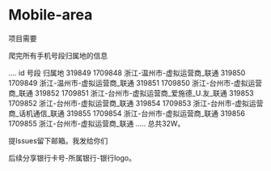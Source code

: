# Mobile-area

项目需要

爬完所有手机号段归属地的信息

....
id       号段    归属地
319849	1709848	浙江-温州市-虚拟运营商_联通
319850	1709849	浙江-温州市-虚拟运营商_联通
319851	1709850	浙江-台州市-虚拟运营商_联通
319852	1709851	浙江-台州市-虚拟运营商_爱施德_U.友_联通
319853	1709852	浙江-台州市-虚拟运营商_联通
319854	1709853	浙江-台州市-虚拟运营商_话机通信_联通
319855	1709854	浙江-台州市-虚拟运营商_联通
319856	1709855	浙江-台州市-虚拟运营商_联通
.....
总共32W。

提Issues留下邮箱。我发给你们


后续分享银行卡号-所属银行-银行logo。
